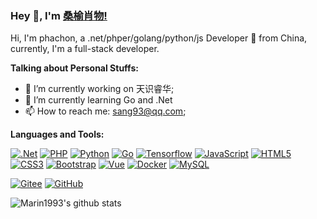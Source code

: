 ### Hey 👋, I'm [桑榆肖物!](https://github.com/marin1993) 

Hi, I'm phachon, a .net/phper/golang/python/js Developer 🚀 from China, currently, I'm a full-stack developer.

**Talking about Personal Stuffs:**

- 🔭 I’m currently working on 天识睿华;
- 🌱 I’m currently learning Go and .Net
- 📫 How to reach me: sang93@qq.com;

**Languages and Tools:**  

[![.Net](https://img.shields.io/badge/-.NET-512bd4?style=flat&logo=.net&link=https://github.com/marin1993)](https://github.com/marin1993) 
[![PHP](https://img.shields.io/badge/Php-black?style=flat&logo=php&logoColor=white&link=https://github.com/marin1993)](https://github.com/marin1993) 
[![Python](https://img.shields.io/badge/-Python-black?style=flat&logo=python&link=https://github.com/marin1993)](https://github.com/marin1993) 
[![Go](https://img.shields.io/badge/Go-blue?style=flat&logo=go&logoColor=white&link=https://github.com/marin1993)](https://github.com/marin1993) 
[![Tensorflow](https://img.shields.io/badge/-Tensorflow-gray?style=flat&logo=tensorflow&link=https://github.com/marin1993)](https://github.com/marin1993) 
[![JavaScript](https://img.shields.io/badge/-JavaScript-black?style=flat&logo=javascript&link=https://github.com/marin1993)](https://github.com/marin1993) 
[![HTML5](https://img.shields.io/badge/-HTML5-E34F26?style=flat&logo=html5&logoColor=white&link=https://github.com/marin1993)](https://github.com/marin1993) 
[![CSS3](https://img.shields.io/badge/-CSS3-1572B6?style=flat&logo=css3&link=https://github.com/marin1993)](https://github.com/marin1993) 
[![Bootstrap](https://img.shields.io/badge/-Bootstrap-563D7C?style=flat&logo=bootstrap&link=https://github.com/marin1993)](https://github.com/marin1993) 
[![Vue](https://img.shields.io/badge/-Vue-black?style=flat&logo=vue.js&link=https://github.com/marin1993)](https://github.com/marin1993) 
[![Docker](https://img.shields.io/badge/-Docker-black?style=flat&logo=docker&link=https://github.com/marin1993)](https://github.com/marin1993) 
[![MySQL](https://img.shields.io/badge/-MySQL-black?style=flat&logo=mysql&link=https://github.com/marin1993)](https://github.com/marin1993)

[![Gitee](https://img.shields.io/badge/-Git-c71d24?style=flat&logo=gitee&link=https://github.com/phachon)](https://gitee.com/sang93) 
[![GitHub](https://img.shields.io/badge/-GitHub-181717?style=flat&logo=github&link=https://github.com/phachon)](https://github.com/marin1993)


![Marin1993's github stats](https://github-readme-stats.vercel.app/api?username=marin1993&show_icons=true&hide_border=true)
